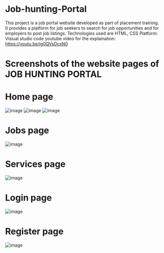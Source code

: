 # Job-hunting-Portal
This project is a job portal website developed as part of placement training. It provides a platform for job seekers to search for job opportunities and for employers to post job listings.
Technologies used are HTML, CSS
Platform: Visiual studio code
youtube video for the explaination: https://youtu.be/jg0QVsDcxN0
# Screenshots of the website pages of JOB HUNTING PORTAL
# Home page
![image](https://github.com/shashikala1003/Jobhuntingportal/assets/108539938/d82f4e9b-935f-4d9c-ab2c-4e477b616d48)
![image](https://github.com/shashikala1003/Jobhuntingportal/assets/108539938/8dcef1ae-d661-4ce0-871b-c3efd989e052)
![image](https://github.com/shashikala1003/Jobhuntingportal/assets/108539938/7bbdd12f-8380-4db0-8559-831d824aff03)
# Jobs page
![image](https://github.com/shashikala1003/Jobhuntingportal/assets/108539938/d0029af8-8eca-4d2c-86ed-356e0278ded7)
# Services page
![image](https://github.com/shashikala1003/Jobhuntingportal/assets/108539938/7cc2f67d-4ca9-479d-ad66-de46909e403c)
# Login page
![image](https://github.com/shashikala1003/Jobhuntingportal/assets/108539938/62fa7fb7-84a0-4ac0-a46c-98bdc3e46dce)
# Register page
![image](https://github.com/shashikala1003/Jobhuntingportal/assets/108539938/adc41cad-effd-4633-bfe7-be042eb58122)








